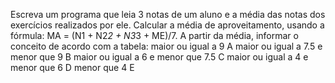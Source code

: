  Escreva um programa que leia 3 notas de um aluno e a média das notas dos exercícios realizados por ele. Calcular a média de aproveitamento, usando a fórmula: MA = (N1 + N2*2 + N3*3 + ME)/7. A partir da média, informar o conceito de acordo com a tabela:
maior ou igual a 9	A
maior ou igual a 7.5 e menor que 9	B
maior ou igual a 6 e menor que 7.5	C
maior ou igual a 4 e menor que 6	D
menor que 4	E
